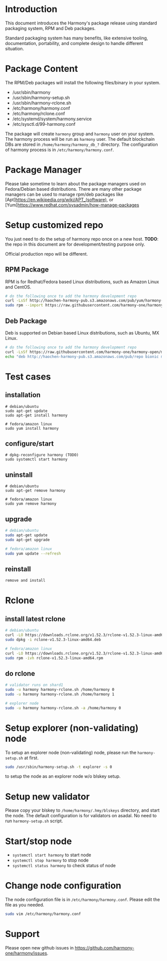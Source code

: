 # Introduction
This document introduces the Harmony's package release using standard packaging system, RPM and Deb packages.

Standard packaging system has many benefits, like extensive tooling, documentation, portability, and complete design to handle different situation.

# Package Content
The RPM/Deb packages will install the following files/binary in your system.
* /usr/sbin/harmony
* /usr/sbin/harmony-setup.sh
* /usr/sbin/harmony-rclone.sh
* /etc/harmony/harmony.conf
* /etc/harmony/rclone.conf
* /etc/systemd/system/harmony.service
* /etc/sysctl.d/99-harmony.conf

The package will create `harmony` group and `harmony` user on your system.
The harmony process will be run as `harmony` user.
The default blockchain DBs are stored in `/home/harmony/harmony_db_?` directory.
The configuration of harmony process is in `/etc/harmony/harmony.conf`.

# Package Manager
Please take sometime to learn about the package managers used on Fedora/Debian based distributions.
There are many other package managers can be used to manage rpm/deb packages like [Apt]<https://en.wikipedia.org/wiki/APT_(software)>,
or [Yum]<https://www.redhat.com/sysadmin/how-manage-packages>

# Setup customized repo
You just need to do the setup of harmony repo once on a new host.
**TODO**: the repo in this document are for development/testing purpose only.

Official production repo will be different.

## RPM Package
RPM is for Redhat/Fedora based Linux distributions, such as Amazon Linux and CentOS.

```bash
# do the following once to add the harmony development repo
curl -LsSf http://haochen-harmony-pub.s3.amazonaws.com/pub/yum/harmony-dev.repo | sudo tee -a /etc/yum.repos.d/harmony-dev.repo
sudo rpm --import https://raw.githubusercontent.com/harmony-one/harmony-open/master/harmony-release/harmony-pub.key
```

## Deb Package
Deb is supported on Debian based Linux distributions, such as Ubuntu, MX Linux.

```bash
# do the following once to add the harmony development repo
curl -LsSf https://raw.githubusercontent.com/harmony-one/harmony-open/master/harmony-release/harmony-pub.key | sudo apt-key add
echo "deb http://haochen-harmony-pub.s3.amazonaws.com/pub/repo bionic main" | sudo tee -a /etc/apt/sources.list

```

# Test cases
## installation
```
# debian/ubuntu
sudo apt-get update
sudo apt-get install harmony

# fedora/amazon linux
sudo yum install harmony
```
## configure/start
```
# dpkg-reconfigure harmony (TODO)
sudo systemctl start harmony
```

## uninstall
```
# debian/ubuntu
sudo apt-get remove harmony

# fedora/amazon linux
sudo yum remove harmony
```

## upgrade
```bash
# debian/ubuntu
sudo apt-get update
sudo apt-get upgrade

# fedora/amazon linux
sudo yum update --refresh
```

## reinstall
```bash
remove and install
```

# Rclone
## install latest rclone
```bash
# debian/ubuntu
curl -LO https://downloads.rclone.org/v1.52.3/rclone-v1.52.3-linux-amd64.deb
sudo dpkg -i rclone-v1.52.3-linux-amd64.deb

# fedora/amazon linux
curl -LO https://downloads.rclone.org/v1.52.3/rclone-v1.52.3-linux-amd64.rpm
sudo rpm -ivh rclone-v1.52.3-linux-amd64.rpm
```

## do rclone
```bash
# validator runs on shard1
sudo -u harmony harmony-rclone.sh /home/harmony 0
sudo -u harmony harmony-rclone.sh /home/harmony 1

# explorer node
sudo -u harmony harmony-rclone.sh -a /home/harmony 0
```

# Setup explorer (non-validating) node
To setup an explorer node (non-validating) node, please run the `harmony-setup.sh` at first.

```bash
sudo /usr/sbin/harmony-setup.sh -t explorer -s 0
```
to setup the node as an explorer node w/o blskey setup.

# Setup new validator
Please copy your blskey to `/home/harmony/.hmy/blskeys` directory, and start the node.
The default configuration is for validators on asadal. No need to run `harmony-setup.sh` script.

# Start/stop node
* `systemctl start harmony` to start node
* `systemctl stop harmony` to stop node
* `systemctl status harmony` to check status of node

# Change node configuration
The node configuration file is in `/etc/harmony/harmony.conf`.  Please edit the file as you needed.
```bash
sudo vim /etc/harmony/harmony.conf
```

# Support
Please open new github issues in https://github.com/harmony-one/harmony/issues.

